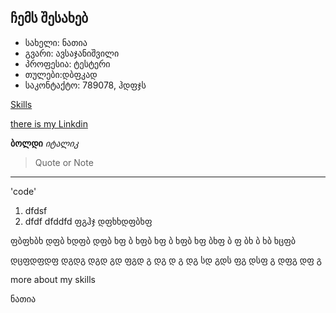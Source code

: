 ## ჩემს შესახებ
 - სახელი: ნათია
 - გვარი: ავსაჯანიშვილი
 - პროფესია: ტესტერი
 - თულები:დბფკად
 - საკონტაქტო: 789078, ჰდფჯს

[Skills](#more-about-my-skills)

[there is my Linkdin](https://dressup.ge)

 **ბოლდი**
 *იტალიკ*
 > Quote or Note
>
>
> 
--------------------------------------------------------------

'code'
1. dfdsf
2. dfdf
dfddfd
ფგჰჯ
დფხხდფბხფ

ფბფხბხ
დფბ
ხდფბ
დფბ
ხფ
ბ
ხფბ
ხფ
ბ
ხფბ
ხფ
ბხფ
ბ
ფ
ბხ
ბ
ხბ
ხცფბ












დცფდფდფ
დგდგ
დგდ
გდ
ფგდ
გ
დგ
დ
გ
დგ
სდ
გდს
ფგ
დსფ
გ
დფგ
დფ
გ











































more about my skills

ნათია
